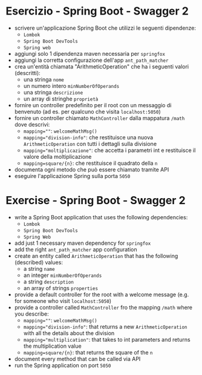 # Esercizio - Spring Boot - Swagger 2
* scrivere un'applicazione Spring Boot che utilizzi le seguenti dipendenze:
  * `Lombok`
  * `Spring Boot DevTools`
  * `Spring web`
* aggiungi solo 1 dipendenza maven necessaria per `springfox`
* aggiungi la corretta configurazione dell'app `ant_path_matcher`
* crea un'entità chiamata "ArithmeticOperation" che ha i seguenti valori (descritti):
  * una stringa `nome`
  * un numero intero `minNumberOfOperands`
  * una stringa `descrizione`
  * un array di stringhe `proprietà`
* fornire un controller predefinito per il root con un messaggio di benvenuto (ad es. per qualcuno che visita `localhost:5050`)
* fornire un controller chiamato `MathController` dalla mappatura `/math` dove descrivi:
  * `mapping=""`: `welcomeMathMsg()`
  * `mapping="division-info"`: che restituisce una nuova `ArithmeticOperation` con tutti i dettagli sulla divisione
  * `mapping="moltiplicazione"`: che accetta i parametri int e restituisce il valore della moltiplicazione
  * `mapping=square/{n}`: che restituisce il quadrato della `n`
* documenta ogni metodo che può essere chiamato tramite API
* eseguire l'applicazione Spring sulla porta `5050`



# Exercise - Spring Boot - Swagger 2
* write a Spring Boot application that uses the following dependencies:
  * `Lombok`
  * `Spring Boot DevTools`
  * `Spring Web`
* add just 1 necessary maven dependency for `springfox`
* add the right `ant_path_matcher` app configuration
* create an entity called `ArithmeticOperation` that has the following (described) values:
  * a string `name`
  * an integer `minNumberOfOperands`
  * a string `description`
  * an array of strings `properties`
* provide a default controller for the root with a welcome message (e.g. for someone who visit `localhost:5050`)
* provide a controller called `MathController` fro the mapping `/math` where you describe:
  * `mapping=""`: `welcomeMathMsg()`
  * `mapping="division-info"`: that returns a new `ArithmeticOperation` with all the details about the division
  * `mapping="multiplication"`: that takes to int parameters and returns the multiplication value
  * `mapping=square/{n}`: that returns the square of the `n`
* document every method that can be called via API
* run the Spring application on port `5050`
